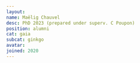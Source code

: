 ```yaml
---
layout:
name: Maëlig Chauvel
desc: PhD 2023 (prepared under superv. C Poupon)
position: alumni
cat: gaia
subcat: ginkgo
avatar:
joined: 2020
---
```


